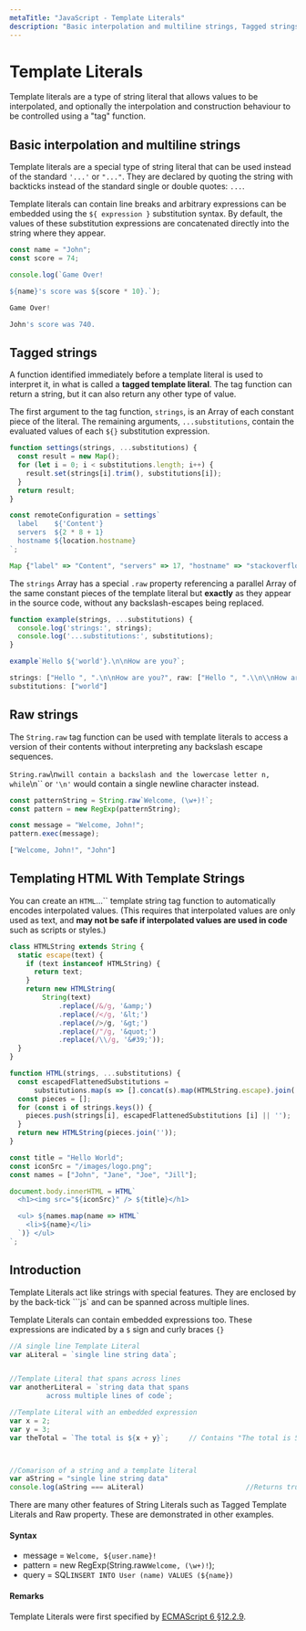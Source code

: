 ```yaml
---
metaTitle: "JavaScript - Template Literals"
description: "Basic interpolation and multiline strings, Tagged strings, Raw strings, Templating HTML With Template Strings, Introduction"
---
```


# Template Literals


Template literals are a type of string literal that allows values to be interpolated, and optionally the interpolation and construction behaviour to be controlled using a "tag" function.



## Basic interpolation and multiline strings


Template literals are a special type of string literal that can be used instead of the standard `'...'` or `"..."`. They are declared by quoting the string with backticks instead of the standard single or double quotes: ``...``.

Template literals can contain line breaks and arbitrary expressions can be embedded using the `${ expression }` substitution syntax. By default, the values of these substitution expressions are concatenated directly into the string where they appear.

```js
const name = "John";
const score = 74;

console.log(`Game Over!

${name}'s score was ${score * 10}.`);

```

```js
Game Over!

John's score was 740.

```



## Tagged strings


A function identified immediately before a template literal is used to interpret it, in what is called a **tagged template literal**. The tag function can return a string, but it can also return any other type of value.

The first argument to the tag function, `strings`, is an Array of each constant piece of the literal. The remaining arguments, `...substitutions`, contain the evaluated values of each `${}` substitution expression.

```js
function settings(strings, ...substitutions) {
  const result = new Map();
  for (let i = 0; i < substitutions.length; i++) {
    result.set(strings[i].trim(), substitutions[i]);
  }
  return result;
}

const remoteConfiguration = settings`
  label    ${'Content'}
  servers  ${2 * 8 + 1}
  hostname ${location.hostname}
`;

```

```js
Map {"label" => "Content", "servers" => 17, "hostname" => "stackoverflow.com"}

```

The `strings` Array has a special `.raw` property referencing a parallel Array of the same constant pieces of the template literal but **exactly** as they appear in the source code, without any backslash-escapes being replaced.

```js
function example(strings, ...substitutions) {
  console.log('strings:', strings);
  console.log('...substitutions:', substitutions);
}

example`Hello ${'world'}.\n\nHow are you?`;

```

```js
strings: ["Hello ", ".\n\nHow are you?", raw: ["Hello ", ".\\n\\nHow are you?"]]
substitutions: ["world"]

```



## Raw strings


The `String.raw` tag function can be used with template literals to access a version of their contents without interpreting any backslash escape sequences.

`String.raw`\n`` will contain a backslash and the lowercase letter n, while ``\n`` or `'\n'` would contain a single newline character instead.

```js
const patternString = String.raw`Welcome, (\w+)!`;
const pattern = new RegExp(patternString);

const message = "Welcome, John!";
pattern.exec(message);

```

```js
["Welcome, John!", "John"]

```



## Templating HTML With Template Strings


You can create an `HTML`...`` template string tag function to automatically encodes interpolated values. (This requires that interpolated values are only used as text, and **may not be safe if interpolated values are used in code** such as scripts or styles.)

```js
class HTMLString extends String {
  static escape(text) {
    if (text instanceof HTMLString) {
      return text;
    }
    return new HTMLString(
        String(text)
            .replace(/&/g, '&amp;')
            .replace(/</g, '&lt;')
            .replace(/>/g, '&gt;')
            .replace(/"/g, '&quot;')
            .replace(/\\/g, '&#39;'));
  }
}

function HTML(strings, ...substitutions) { 
  const escapedFlattenedSubstitutions =
      substitutions.map(s => [].concat(s).map(HTMLString.escape).join(''));
  const pieces = [];
  for (const i of strings.keys()) {
    pieces.push(strings[i], escapedFlattenedSubstitutions [i] || '');
  }
  return new HTMLString(pieces.join(''));
}

const title = "Hello World";
const iconSrc = "/images/logo.png";
const names = ["John", "Jane", "Joe", "Jill"];

document.body.innerHTML = HTML`
  <h1><img src="${iconSrc}" /> ${title}</h1>

  <ul> ${names.map(name => HTML`
    <li>${name}</li>
  `)} </ul>
`;

```



## Introduction


Template Literals act like strings with special features. They are enclosed by by the back-tick ```js` and can be spanned across multiple lines.

Template Literals can contain embedded expressions too. These expressions are indicated by a `$` sign and curly braces `{}`

```js
//A single line Template Literal  
var aLiteral = `single line string data`;


//Template Literal that spans across lines       
var anotherLiteral = `string data that spans
         across multiple lines of code`;     

//Template Literal with an embedded expression
var x = 2;
var y = 3; 
var theTotal = `The total is ${x + y}`;     // Contains "The total is 5" 



//Comarison of a string and a template literal
var aString = "single line string data"
console.log(aString === aLiteral)                         //Returns true

```

There are many other features of String Literals such as Tagged Template Literals and Raw property. These are demonstrated in other examples.



#### Syntax


- message = `Welcome, ${user.name}!`
- pattern = new RegExp(String.raw`Welcome, (\w+)!`);
- query = SQL`INSERT INTO User (name) VALUES (${name})`



#### Remarks


Template Literals were first specified by [ECMAScript 6 §12.2.9](http://www.ecma-international.org/ecma-262/6.0/#sec-template-literals).


